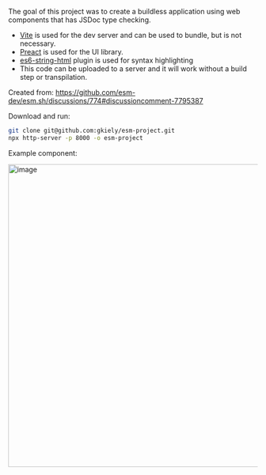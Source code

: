 The goal of this project was to create a buildless application using web components that has JSDoc type checking.

- [Vite](https://vitejs.dev/) is used for the dev server and can be used to bundle, but is not necessary.
- [Preact](https://preactjs.com/) is used for the UI library.
- [es6-string-html](https://marketplace.visualstudio.com/items?itemName=Tobermory.es6-string-html) plugin is used for syntax highlighting
- This code can be uploaded to a server and it will work without a build step or transpilation.

Created from:
https://github.com/esm-dev/esm.sh/discussions/774#discussioncomment-7795387

Download and run:
```sh
git clone git@github.com:gkiely/esm-project.git
npx http-server -p 8000 -o esm-project
```

Example component:

<img width="613" alt="image" src="https://github.com/gkiely/esm-project/assets/1948935/0b04af74-f9bf-4387-bc7c-acd1b09fa31b">
